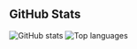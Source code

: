 ## GitHub Stats
![GitHub stats](https://github-readme-stats.vercel.app/api?username=aloababa&show_icons=true&theme=dark&include_all_commits=true)
![Top languages](https://github-readme-stats.vercel.app/api/top-langs/?username=aloababa&layout=compact&show_icons=true&theme=dark&langs_count=7)

